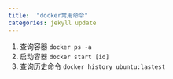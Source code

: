 ```yaml
---
title:  "docker常用命令"
categories: jekyll update
---
```


1. 查询容器 `docker ps -a`
2. 启动容器 `docker start [id]`
3. 查询历史命令 `docker history ubuntu:lastest`
